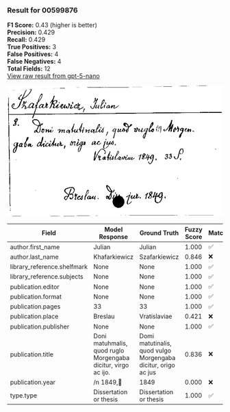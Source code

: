 ### Result for 00599876
**F1 Score:** 0.43 (higher is better)<br>**Precision:** 0.429<br>**Recall:** 0.429<br>**True Positives:** 3<br>**False Positives:** 4<br>**False Negatives:** 4<br>**Total Fields:** 12<br>[View raw result from gpt-5-nano](https://github.com/RISE-UNIBAS/humanities_data_benchmark/blob/main/results/2025-10-01/T0167/request_T0167_00599876.json)

<img src="https://github.com/RISE-UNIBAS/humanities_data_benchmark/blob/main/benchmarks/zettelkatalog/images/00599876.jpg?raw=true" alt="00599876" width="600px">

| Field | Model Response | Ground Truth | Fuzzy Score | Match |
|-------|----------------|--------------|-------------|-------|
| author.first_name | Julian | Julian | 1.000 | ✅ |
| author.last_name | Khafarkiewicz | Szafarkiewicz | 0.846 | ❌ |
| library_reference.shelfmark | None | None | 1.000 | ✅ |
| library_reference.subjects | None | None | 1.000 | ✅ |
| publication.editor | None | None | 1.000 | ✅ |
| publication.format | None | None | 1.000 | ✅ |
| publication.pages | 33 | 33 | 1.000 | ✅ |
| publication.place | Breslau | Vratislaviae | 0.421 | ❌ |
| publication.publisher | None | None | 1.000 | ✅ |
| publication.title | Doni matuhmalis, quod ruglo Morgengaba dicitur, virgo ac ijo. | Domi matutinalis, quod vulgo Morgengaba dicitur, origo ac jus | 0.836 | ❌ |
| publication.year | /n 1849, | 1849 | 0.000 | ❌ |
| type.type | Dissertation or thesis | Dissertation or thesis | 1.000 | ✅ |
